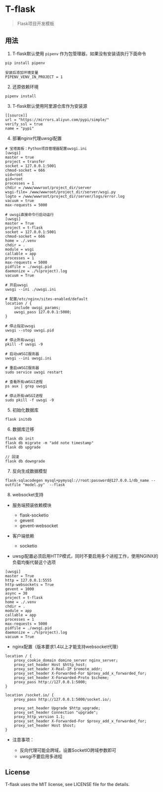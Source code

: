 # T-flask

> Flask项目开发模板

## 用法

1. T-flask默认使用 `pipenv` 作为包管理器，如果没有安装请执行下面命令

```shell
pip install pipenv

安装后添加环境变量
PIPENV_VENV_IN_PROJECT = 1
```

2. 还原依赖环境

```
pipenv install
```

3. T-flask默认使用阿里源仓库作为安装源

```shell
[[source]]
url = "https://mirrors.aliyun.com/pypi/simple/"
verify_ssl = true
name = "pypi"
```

4. 部署nginx代理uwsgi配置

```text
# 宝塔面板：Python项目管理器配置uwsgi.ini
[uwsgi]
master = true
project = transfer
socket = 127.0.0.1:5001
chmod-socket = 666
uid=root
gid=root
processes = 1
chdir = /www/wwwroot/project_dir/server
wsgi-file= /www/wwwroot/project_dir/server/wsgi.py
logto = /www/wwwroot/project_dir/server/logs/error.log
vacuum = true
max-requests = 5000
```

```text
# uwsgi直接命令行启动运行
[uwsgi]
master = True
project = t-flask
socket = 127.0.0.1:5001
chmod-socket = 666
home = ./.venv
chdir = .
module = wsgi
callable = app
processes = 1
max-requests = 5000
pidfile = ./uwsgi.pid
daemonize = ./%(project).log
vacuum = True
```

```
# 开启uwsgi
uwsgi --ini ./uwsgi.ini

# 配置/etc/nginx/sites-enabled/default
location / {
    include uwsgi_params;
    uwsgi_pass 127.0.0.1:5000;
}
```

```shell
# 停止指定uwsgi
uwsgi --stop uwsgi.pid

# 停止所有uwsgi
pkill -f uwsgi -9

# 启动uWSGI服务器
uwsgi --ini uwsgi.ini
 
# 重启uWSGI服务器
sudo service uwsgi restart
 
# 查看所有uWSGI进程
ps aux | grep uwsgi
 
# 停止所有uWSGI进程
sudo pkill -f uwsgi -9
```

5. 初始化数据库

```shell
flask initdb
```

6. 数据库迁移

```shell
flask db init
flask db migrate -m "add note timestamp"
flask db upgrade

// 回滚
flask db downgrade
```

7. 反向生成数据模型

```shell
flask-sqlacodegen mysql+pymysql://root:password@127.0.0.1/db_name --outfile "model.py"  --flask
```

8. websocket支持

- 服务端预装依赖模块

    - flask-socketio
    - gevent
    - gevent-websocket

- 客户端依赖

    - socketio

- uwsgi配置必须启用HTTP模式，同时不要启用多个进程工作，使用NGINX的负载均衡代替这个选项

```
[uwsgi]
master = True
http = 127.0.0.1:5555
http-websockets = True
gevent = 1000
async = 30
project = t-flask
home = ./.venv
chdir = .
module = app
callable = app
processes = 1
max-requests = 5000
pidfile = ./uwsgi.pid
daemonize = ./%(project).log
vacuum = True
```

- nginx配置（版本要求1.4以上才能支持websocket代理）

```
location / {
    proxy_cookie_domain domino_server nginx_server;
    proxy_set_header Host $http_host;
    proxy_set_header X-Real-IP $remote_addr;
    proxy_set_header X-Forwarded-For $proxy_add_x_forwarded_for;
    proxy_set_header X-Forwarded-Proto $scheme;
    proxy_pass http://127.0.0.1:5000;
}

location /socket.io/ {
    proxy_pass http://127.0.0.1:5000/socket.io/;

    proxy_set_header Upgrade $http_upgrade;
    proxy_set_header Connection "upgrade";
    proxy_http_version 1.1;
    proxy_set_header X-Forwarded-For $proxy_add_x_forwarded_for;
    proxy_set_header Host $host;
}
```

- 注意事项：

    - 反向代理可能会跨域，设置SocketIO跨域参数即可
    - uwsgi不要启用多进程

## License

T-flask uses the MIT license, see LICENSE file for the details.

